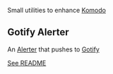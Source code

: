 Small utilities to enhance [Komodo](https://komo.do)

## Gotify Alerter

An [Alerter](https://komo.do/docs/resources#alerter) that pushes to [Gotify](https://gotify.net/)

[See README](/gotify/README.md)